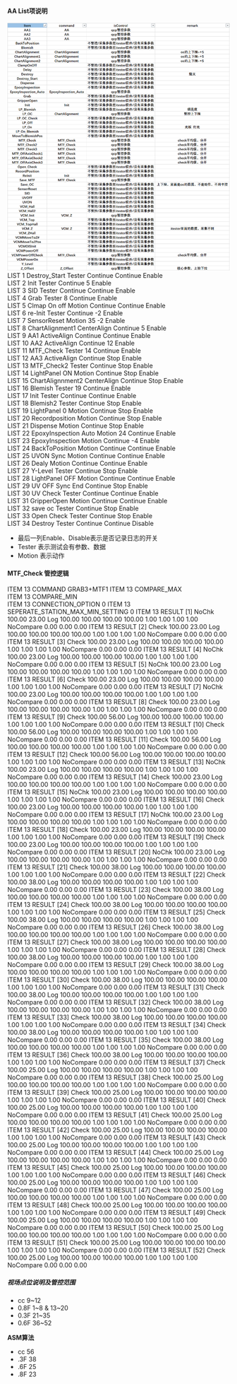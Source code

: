 #### AA List项说明
![img_1.png](img_1.png)
LIST	1	Destroy_Start	Tester		Continue	Continue	Enable	
LIST	2	Init		Tester		Continue	5		Enable	
LIST	3	SID		Tester		Continue	Continue	Enable	
LIST	4	Grab		Tester		8		Continue	Enable	
LIST	5	Clmap On off	Motion		Continue	Continue	Enable	
LIST	6	re-Init		Tester		Continue	-2		Enable	
LIST	7	SensorReset	Motion		35		-2		Enable	
LIST	8	ChartAlignment1	CenterAlign	Continue	5		Enable	
LIST	9	AA1		ActiveAlign	Continue	Continue	Enable	
LIST	10	AA2		ActiveAlign	Continue	12		Enable	
LIST	11	MTF_Check	Tester		14		Continue	Enable	
LIST	12	AA3		ActiveAlign	Continue	Stop    	Enable	
LIST	13	MTF_Check2	Tester		Continue	Stop    	Enable	
LIST	14	LightPanel ON	Motion		Continue	Stop    	Enable	
LIST	15	ChartAlignnment2	CenterAlign	Continue	Stop    	Enable	
LIST	16	Blemish		Tester		19		Continue	Enable	
LIST	17	Init		Tester		Continue	Continue	Enable	
LIST	18	Blemish2	Tester		Continue	Stop    	Enable	
LIST	19	LightPanel 0	Motion		Continue	Stop    	Enable	
LIST	20	Recordposition	Motion		Continue	Stop    	Enable	
LIST	21	Dispense	Motion		Continue	Stop    	Enable	
LIST	22	EpoxyInspection Auto	Motion		24		Continue	Enable	
LIST	23	EpoxyInspection	Motion		Continue	-4		Enable	
LIST	24	BackToPosition	Motion		Continue	Continue	Enable	
LIST	25	UVON		Sync Motion	Continue	Continue	Enable	
LIST	26	Dealy		Motion		Continue	Continue	Enable	
LIST	27	Y-Level		Tester		Continue	Stop    	Enable	
LIST	28	LightPanel OFF	Motion		Continue	Continue	Enable	
LIST	29	UV OFF		Sync End	Continue	Stop    	Enable	
LIST	30	UV Check	Tester		Continue	Continue	Enable	
LIST	31	GripperOpen	Motion		Continue	Continue	Enable	
LIST	32	save oc		Tester		Continue	Stop    	Enable	
LIST	33	Open  Check	Tester		Continue	Stop    	Enable	
LIST	34	Destroy		Tester		Continue	Continue	Disable	
* 最后一列Enable、Disable表示是否记录日志的开关
* Tester 表示测试会有参数、数据
* Motion 表示动作

#### MTF_Check 管控逻辑
ITEM	13	COMMAND		GRAB3+MTF1
ITEM	13	COMPARE_MAX		
ITEM	13	COMPARE_MIN		
ITEM	13	CONNECTION_OPTION		0
ITEM	13	SEPERATE_STATION_MAX_MIN_SETTING		0
ITEM	13	RESULT		[1]	NoChk	100.00	23.00	Log	100.00	100.00	100.00	100.00	1.00	1.00	1.00	1.00	NoCompare	0.00	0.00	0.00
ITEM	13	RESULT		[2]	Check	100.00	23.00	Log	100.00	100.00	100.00	100.00	1.00	1.00	1.00	1.00	NoCompare	0.00	0.00	0.00
ITEM	13	RESULT		[3]	Check	100.00	23.00	Log	100.00	100.00	100.00	100.00	1.00	1.00	1.00	1.00	NoCompare	0.00	0.00	0.00
ITEM	13	RESULT		[4]	NoChk	100.00	23.00	Log	100.00	100.00	100.00	100.00	1.00	1.00	1.00	1.00	NoCompare	0.00	0.00	0.00
ITEM	13	RESULT		[5]	NoChk	100.00	23.00	Log	100.00	100.00	100.00	100.00	1.00	1.00	1.00	1.00	NoCompare	0.00	0.00	0.00
ITEM	13	RESULT		[6]	Check	100.00	23.00	Log	100.00	100.00	100.00	100.00	1.00	1.00	1.00	1.00	NoCompare	0.00	0.00	0.00
ITEM	13	RESULT		[7]	NoChk	100.00	23.00	Log	100.00	100.00	100.00	100.00	1.00	1.00	1.00	1.00	NoCompare	0.00	0.00	0.00
ITEM	13	RESULT		[8]	Check	100.00	23.00	Log	100.00	100.00	100.00	100.00	1.00	1.00	1.00	1.00	NoCompare	0.00	0.00	0.00
ITEM	13	RESULT		[9]	Check	100.00	56.00	Log	100.00	100.00	100.00	100.00	1.00	1.00	1.00	1.00	NoCompare	0.00	0.00	0.00
ITEM	13	RESULT		[10]	Check	100.00	56.00	Log	100.00	100.00	100.00	100.00	1.00	1.00	1.00	1.00	NoCompare	0.00	0.00	0.00
ITEM	13	RESULT		[11]	Check	100.00	56.00	Log	100.00	100.00	100.00	100.00	1.00	1.00	1.00	1.00	NoCompare	0.00	0.00	0.00
ITEM	13	RESULT		[12]	Check	100.00	56.00	Log	100.00	100.00	100.00	100.00	1.00	1.00	1.00	1.00	NoCompare	0.00	0.00	0.00
ITEM	13	RESULT		[13]	NoChk	100.00	23.00	Log	100.00	100.00	100.00	100.00	1.00	1.00	1.00	1.00	NoCompare	0.00	0.00	0.00
ITEM	13	RESULT		[14]	Check	100.00	23.00	Log	100.00	100.00	100.00	100.00	1.00	1.00	1.00	1.00	NoCompare	0.00	0.00	0.00
ITEM	13	RESULT		[15]	NoChk	100.00	23.00	Log	100.00	100.00	100.00	100.00	1.00	1.00	1.00	1.00	NoCompare	0.00	0.00	0.00
ITEM	13	RESULT		[16]	Check	100.00	23.00	Log	100.00	100.00	100.00	100.00	1.00	1.00	1.00	1.00	NoCompare	0.00	0.00	0.00
ITEM	13	RESULT		[17]	NoChk	100.00	23.00	Log	100.00	100.00	100.00	100.00	1.00	1.00	1.00	1.00	NoCompare	0.00	0.00	0.00
ITEM	13	RESULT		[18]	Check	100.00	23.00	Log	100.00	100.00	100.00	100.00	1.00	1.00	1.00	1.00	NoCompare	0.00	0.00	0.00
ITEM	13	RESULT		[19]	Check	100.00	23.00	Log	100.00	100.00	100.00	100.00	1.00	1.00	1.00	1.00	NoCompare	0.00	0.00	0.00
ITEM	13	RESULT		[20]	NoChk	100.00	23.00	Log	100.00	100.00	100.00	100.00	1.00	1.00	1.00	1.00	NoCompare	0.00	0.00	0.00
ITEM	13	RESULT		[21]	Check	100.00	38.00	Log	100.00	100.00	100.00	100.00	1.00	1.00	1.00	1.00	NoCompare	0.00	0.00	0.00
ITEM	13	RESULT		[22]	Check	100.00	38.00	Log	100.00	100.00	100.00	100.00	1.00	1.00	1.00	1.00	NoCompare	0.00	0.00	0.00
ITEM	13	RESULT		[23]	Check	100.00	38.00	Log	100.00	100.00	100.00	100.00	1.00	1.00	1.00	1.00	NoCompare	0.00	0.00	0.00
ITEM	13	RESULT		[24]	Check	100.00	38.00	Log	100.00	100.00	100.00	100.00	1.00	1.00	1.00	1.00	NoCompare	0.00	0.00	0.00
ITEM	13	RESULT		[25]	Check	100.00	38.00	Log	100.00	100.00	100.00	100.00	1.00	1.00	1.00	1.00	NoCompare	0.00	0.00	0.00
ITEM	13	RESULT		[26]	Check	100.00	38.00	Log	100.00	100.00	100.00	100.00	1.00	1.00	1.00	1.00	NoCompare	0.00	0.00	0.00
ITEM	13	RESULT		[27]	Check	100.00	38.00	Log	100.00	100.00	100.00	100.00	1.00	1.00	1.00	1.00	NoCompare	0.00	0.00	0.00
ITEM	13	RESULT		[28]	Check	100.00	38.00	Log	100.00	100.00	100.00	100.00	1.00	1.00	1.00	1.00	NoCompare	0.00	0.00	0.00
ITEM	13	RESULT		[29]	Check	100.00	38.00	Log	100.00	100.00	100.00	100.00	1.00	1.00	1.00	1.00	NoCompare	0.00	0.00	0.00
ITEM	13	RESULT		[30]	Check	100.00	38.00	Log	100.00	100.00	100.00	100.00	1.00	1.00	1.00	1.00	NoCompare	0.00	0.00	0.00
ITEM	13	RESULT		[31]	Check	100.00	38.00	Log	100.00	100.00	100.00	100.00	1.00	1.00	1.00	1.00	NoCompare	0.00	0.00	0.00
ITEM	13	RESULT		[32]	Check	100.00	38.00	Log	100.00	100.00	100.00	100.00	1.00	1.00	1.00	1.00	NoCompare	0.00	0.00	0.00
ITEM	13	RESULT		[33]	Check	100.00	38.00	Log	100.00	100.00	100.00	100.00	1.00	1.00	1.00	1.00	NoCompare	0.00	0.00	0.00
ITEM	13	RESULT		[34]	Check	100.00	38.00	Log	100.00	100.00	100.00	100.00	1.00	1.00	1.00	1.00	NoCompare	0.00	0.00	0.00
ITEM	13	RESULT		[35]	Check	100.00	38.00	Log	100.00	100.00	100.00	100.00	1.00	1.00	1.00	1.00	NoCompare	0.00	0.00	0.00
ITEM	13	RESULT		[36]	Check	100.00	38.00	Log	100.00	100.00	100.00	100.00	1.00	1.00	1.00	1.00	NoCompare	0.00	0.00	0.00
ITEM	13	RESULT		[37]	Check	100.00	25.00	Log	100.00	100.00	100.00	100.00	1.00	1.00	1.00	1.00	NoCompare	0.00	0.00	0.00
ITEM	13	RESULT		[38]	Check	100.00	25.00	Log	100.00	100.00	100.00	100.00	1.00	1.00	1.00	1.00	NoCompare	0.00	0.00	0.00
ITEM	13	RESULT		[39]	Check	100.00	25.00	Log	100.00	100.00	100.00	100.00	1.00	1.00	1.00	1.00	NoCompare	0.00	0.00	0.00
ITEM	13	RESULT		[40]	Check	100.00	25.00	Log	100.00	100.00	100.00	100.00	1.00	1.00	1.00	1.00	NoCompare	0.00	0.00	0.00
ITEM	13	RESULT		[41]	Check	100.00	25.00	Log	100.00	100.00	100.00	100.00	1.00	1.00	1.00	1.00	NoCompare	0.00	0.00	0.00
ITEM	13	RESULT		[42]	Check	100.00	25.00	Log	100.00	100.00	100.00	100.00	1.00	1.00	1.00	1.00	NoCompare	0.00	0.00	0.00
ITEM	13	RESULT		[43]	Check	100.00	25.00	Log	100.00	100.00	100.00	100.00	1.00	1.00	1.00	1.00	NoCompare	0.00	0.00	0.00
ITEM	13	RESULT		[44]	Check	100.00	25.00	Log	100.00	100.00	100.00	100.00	1.00	1.00	1.00	1.00	NoCompare	0.00	0.00	0.00
ITEM	13	RESULT		[45]	Check	100.00	25.00	Log	100.00	100.00	100.00	100.00	1.00	1.00	1.00	1.00	NoCompare	0.00	0.00	0.00
ITEM	13	RESULT		[46]	Check	100.00	25.00	Log	100.00	100.00	100.00	100.00	1.00	1.00	1.00	1.00	NoCompare	0.00	0.00	0.00
ITEM	13	RESULT		[47]	Check	100.00	25.00	Log	100.00	100.00	100.00	100.00	1.00	1.00	1.00	1.00	NoCompare	0.00	0.00	0.00
ITEM	13	RESULT		[48]	Check	100.00	25.00	Log	100.00	100.00	100.00	100.00	1.00	1.00	1.00	1.00	NoCompare	0.00	0.00	0.00
ITEM	13	RESULT		[49]	Check	100.00	25.00	Log	100.00	100.00	100.00	100.00	1.00	1.00	1.00	1.00	NoCompare	0.00	0.00	0.00
ITEM	13	RESULT		[50]	Check	100.00	25.00	Log	100.00	100.00	100.00	100.00	1.00	1.00	1.00	1.00	NoCompare	0.00	0.00	0.00
ITEM	13	RESULT		[51]	Check	100.00	25.00	Log	100.00	100.00	100.00	100.00	1.00	1.00	1.00	1.00	NoCompare	0.00	0.00	0.00
ITEM	13	RESULT		[52]	Check	100.00	25.00	Log	100.00	100.00	100.00	100.00	1.00	1.00	1.00	1.00	NoCompare	0.00	0.00	0.00
##### 视场点位说明及管控范围
* cc
  9~12
* 0.8F 
  1~8 & 13~20
* 0.3F
  21~35
* 0.6F
  36~52

**ASM算法**
* cc 56
* .3F 38
* .6F 25
* .8F 23